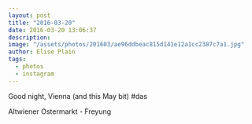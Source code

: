```yaml
---
layout: post
title: "2016-03-20"
date: 2016-03-20 13:06:37
description: 
image: "/assets/photos/201603/ae96ddbeac815d141e12a1cc2387c7a1.jpg"
author: Elise Plain
tags: 
  - photos
  - instagram
---
```


Good night, Vienna (and this May bit) #das
<p></p>
Altwiener Ostermarkt - Freyung